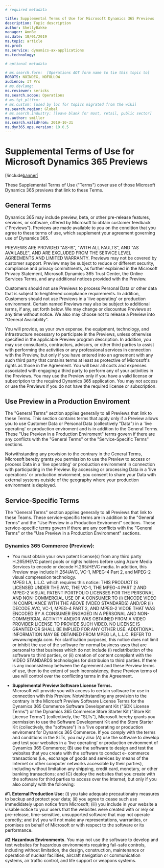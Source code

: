 ```yaml
---
# required metadata

title: Supplemental Terms of Use for Microsoft Dynamics 365 Previews
description: Topic description
author: ShellyBakke
manager: AnnBe
ms.date: 10/01/2019
ms.topic: article
ms.prod: 
ms.service: dynamics-ax-applications
ms.technology: 

# optional metadata

# ms.search.form:  [Operations AOT form name to tie this topic to]
ROBOTS: NOINDEX, NOFOLLOW
audience: IT Pro
# ms.devlang: 
ms.reviewer: sericks
ms.search.scope: Operations
# ms.tgt_pltfrm: 
# ms.custom: [used by loc for topics migrated from the wiki]
ms.search.region: Global
# ms.search.industry: [leave blank for most, retail, public sector]
ms.author: smiller
ms.search.validFrom: 2019-10-31
ms.dyn365.ops.version: 10.0.5
---
```


# Supplemental Terms of Use for Microsoft Dynamics 365 Previews

[!include[banner](../includes/banner.md)]

These Supplemental Terms of Use ("Terms") cover use of those Microsoft Dynamics 365 previews that link to these Terms.

## General Terms

Dynamics 365 may include preview, beta, or other pre-release features, services, or software, 
offered by Microsoft to obtain customer feedback ("Previews").  Previews are made available to you 
on the condition that you agree to these terms of use, which supplement your agreement governing 
use of Dynamics 365. 

PREVIEWS ARE PROVIDED "AS-IS", "WITH ALL FAULTS", AND "AS AVAILABLE", AND ARE EXCLUDED FROM
THE SERVICE LEVEL AGREEMENTS AND LIMITED WARRANTY.  Previews may not be covered by customer
support.  Preview may be subject to reduce or different security, compliance and privacy
commitments, as further explained in the Microsoft Privacy Statement, Microsoft Dynamics 365 Trust 
Center, the Online Services Terms, and any additional notices provided with the Preview.

Customers should not use Previews to process Personal Data or other data that is subject to 
heightened compliance requirements.  In addition, Customers should not use Previews in a 'live 
operating' or production environment.  Certain named Previews may also be subject to additional 
terms, if any, set forth below.  We may change or discountue Previews at any time without notice.
We also may choose not to release a Preview into "General Availability".

You will provide, as your own expense, the equipment, technology, and infrastructure necessary
to participate in the Previews, unless otherwise specified in the applicable Preview program 
description.  In addition, you may use consultants, contractors, advisors, or other third parties 
to assist with performing the activities or any professional services in connection with the 
Preview, but only if you have entered into an agreement with any such third party that contains 
terms at least as protective of Microsoft's rights as those in the Agreement.  You will bear all 
costs and expenses associated with engaging a third party to perform any of your activities in the 
Previews.  You may use the Preview only if you have a valid license or subscription to the 
required Dynamics 365 application.  You may not access or use the Previews if you do not have the 
required license or subscription.

## Use Preview in a Production Enviroment

The "General Terms" section applies generally to all Previews that link to these Terms.  This 
section contains terms that apply only if a Preview allows you to use Customer Data or Personal 
Data (collectively "Data") in a 'live operating' or production enviroment and is in addition to 
the General Terms.  These "Use Preview in a Production Enviroment" terms govern if there are any 
conflicts with the "General Terms" or the "Service-Specific Terms" sections.

Notwithstanding any provision to the contrary in the General Terms, Microsoft bereby grants you 
permission to use the Preview to access or process Data in a 'live operating' or production 
environment in connection with participating in the Preview.  By accessing or processing Data 
in a 'live operations' or production enviorment, you consent to share your Data with external 
systems outside of the geography where your production environment is deployed.

## Service-Specific Terms

The "General Terms" section applies generally to all Previews that link to these Teams.  These 
service-specific terms are in addition to the "General Terms" and the "Use Preview in a Production 
Enviroment" sections.  These service-specific terms govern if there are any conflicts with the 
"General Terms" or the "Use Preview in a Production Environment" sections.

### Dynamics 365 Commerce (Preview):
+ You must obtain your own patent license(s) from any third party H.265/HEVC patent pools or rights 
holders before using Azure Media Services to encode or decode H.265/HEVC media.  In addition, this 
Preview may include H.264/AVC, VC-1, MPEG-4 Part 2, and MPEG-2 visual compression technology.  
MPEG LA, L.L.C. which requires this notice:  THIS PRODUCT IS LICENSED UNDER THE AVC, THE VC-1, THE 
MPEG-4 PART 2 AND MPEG-2 VISUAL PATENT PORTFOLIO LICENSES FOR THE PERSONAL AND NON-COMMERCIAL USE 
OF A CONSUMER TO (i) ENCODE VIDEO IN COMPLIANCE WITH THE ABOVE (VIDEO STANDARDS) AND/OR (ii) 
DECODE AVC, VC-1, MPEG-4  PART 2, AND MPEG-2 VIDOE THAT WAS ENCODED BY A CONSUMER ENGAGED IN A 
PERSONAL AND NON-COMMERCIAL ACTIVITY AND/OR WAS OBTAINED FROM A VIDEO PROVIDER LICENSE TO PROVIDE 
SUCH VIDEO.  NO LICENSE IS GRANTED OR SHALL BE IMPLIED FOR ANY OTHER USE.  ADDITIONAL INFORMATION 
MAY BE OBTAINED FROM MPEG LA, L.L.C. REFER TO wwww.mpegla.com.  For clarification purposes, this 
notice does not limit or inhibit the use of the software for normal business uses that are 
personal to that business which do not include (i) redistribution of the software to third 
parties, or (ii) creation of content compliant with the VIDEO STANDARDS technologies for 
distribuion to third parties.  If there is any inconsistency between the Agreement and these 
Perview terms of use, then to the extent of such inconsistency, these Preview terms of use will 
control over the conflicting terms in the Agreement.

+ **Supplemental Preview Software License Terms.**  
Microsoft will provide you with access to certain software for use in connection with this Preview. 
Notwithstanding any provision to the contrary in the Microsoft Preview Software License Terms for 
the Dynamics 365 Commerce Software Development Kit ("SDK License Terms") or the Dynamics 365 
Commerce Store Starter Kit ("Store Kit License Terms") (collectively, the "SLTs"), Microsoft hereby 
grants you permission to use the Software Development Kit and the Store Starter Kit (collectively, 
the "software") in a 'live operating or production enviroment for Dynamics 365 Commerce.  If you 
comply with the terms and conditions in the SLTs, you may also (A) use the software to develop and 
test your websites in a 'live operating' or production environment of Dynamics 365 Commerce; (B) 
use the software to design and test the websites that you create with the software to conduct e-
commerce transactions (i.e., exchange of goods and services by means of the Internet or other 
computer networks accessible by their parties), including without limitation any shipping, credit 
card, monetary, or other banking transactions; and (C) deploy the websites that you create with the 
software for third parties to access over the Internet, but only if you also comply with the 
following:

**#1.  External Production Use:**  (i) you take adequate precautionairy measures to backup and 
protect your data; (ii) you agree to cease such use immedidately upon notice from Microsoft; (iii) 
you include in your website a visable notice to your users that the websites were created with or 
rely on pre-release, time-sensitive, unsupported software that may not operate corectly; and (iv) 
you will not make any representations, warranties, or promises on behalf of Microsoft or with 
respect to the software or its performance.

**#2  Hazardous Environments.**  You may not use the software to develop and test websites for 
hazardous environments requiring fail-safe controls, including without limitation, the design, 
construction, maintenance or operation of nuclear facilities, aircraft navigation or communication 
systems, air traffic control, and life support or weapons systems.
